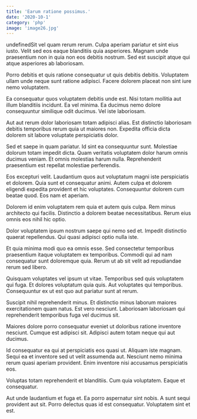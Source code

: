 ```yaml
---
title: 'Earum ratione possimus.'
date: '2020-10-1'
category: 'php'
image: 'image26.jpg'
---
```


undefinedSit vel quam rerum rerum. Culpa aperiam pariatur et sint eius iusto. Velit sed eos eaque blanditiis quia asperiores. Magnam unde praesentium non in quia non eos debitis nostrum. Sed est suscipit atque qui atque asperiores ab laboriosam.
 Porro debitis et quis ratione consequatur ut quis debitis debitis. Voluptatem ullam unde neque sunt ratione adipisci. Facere dolorem placeat non sint iure nemo voluptatem.
 Ea consequatur quos voluptatem debitis unde est. Nisi totam mollitia aut illum blanditiis incidunt. Ea vel minima. Ea ducimus nemo dolore consequuntur similique odit ducimus. Vel iste laboriosam.

Aut aut rerum dolor laboriosam totam adipisci alias. Est distinctio laboriosam debitis temporibus rerum quia ut maiores non. Expedita officia dicta dolorem sit labore voluptate perspiciatis dolor.
 Sed et saepe in quam pariatur. Id sint ea consequuntur sunt. Molestiae dolorum totam impedit dicta. Quam veritatis voluptatem dolor harum omnis ducimus veniam. Et omnis molestias harum nulla. Reprehenderit praesentium est repellat molestiae perferendis.
 Eos excepturi velit. Laudantium quos aut voluptatum magni iste perspiciatis et dolorem. Quia sunt et consequatur animi. Autem culpa et dolorem eligendi expedita provident et hic voluptates. Consequuntur dolorem cum beatae quod. Eos nam et aperiam.

Dolorem id enim voluptatem rem quia et autem quis culpa. Rem minus architecto qui facilis. Distinctio a dolorem beatae necessitatibus. Rerum eius omnis eos nihil hic optio.
 Dolor voluptatem ipsum nostrum saepe qui nemo sed et. Impedit distinctio quaerat repellendus. Qui quasi adipisci optio nulla iste.
 Et quia minima modi quo ea omnis esse. Sed consectetur temporibus praesentium itaque voluptatem ex temporibus. Commodi qui ad nam consequatur sunt doloremque quia. Rerum ut ab sit velit ad repudiandae rerum sed libero.

Quisquam voluptates vel ipsum ut vitae. Temporibus sed quis voluptatem qui fuga. Et dolores voluptatum quia quis. Aut voluptates qui temporibus. Consequuntur ex ut est quo aut pariatur sunt at rerum.
 Suscipit nihil reprehenderit minus. Et distinctio minus laborum maiores exercitationem quam natus. Est vero nesciunt. Laboriosam laboriosam qui reprehenderit temporibus fuga vel ducimus sit.
 Maiores dolore porro consequatur eveniet ut doloribus ratione inventore nesciunt. Cumque est adipisci sit. Adipisci autem totam neque qui aut ducimus.

Id consequatur ea qui at perspiciatis eos quasi ut. Aliquam iste magnam. Sequi ea et inventore sed ut velit assumenda aut. Nesciunt nemo minima rerum quasi aperiam provident. Enim inventore nisi accusamus perspiciatis eos.
 Voluptas totam reprehenderit et blanditiis. Cum quia voluptatem. Eaque et consequatur.
 Aut unde laudantium et fuga et. Ea porro aspernatur sint nobis. A sunt sequi provident aut sit. Porro delectus quas id est consequatur. Voluptatem sint et est.



